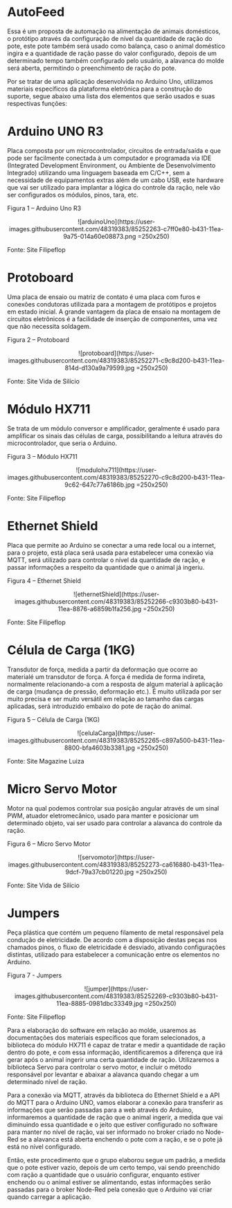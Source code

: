 # AutoFeed

  Essa é um proposta de automação na alimentação de animais domésticos, o protótipo através da configuração de nível da quantidade de ração do pote, este pote também será usado como balança, caso o animal doméstico ingira e a quantidade de ração passe do valor configurado, depois de um determinado tempo também configurado pelo usuário, a alavanca do molde será aberta, permitindo o preenchimento de ração do pote.
  
  Por se tratar de uma aplicação desenvolvida no Arduino Uno, utilizamos materiais específicos da plataforma eletrônica para a construção do suporte, segue abaixo uma lista dos elementos que serão usados e suas respectivas funções:

# Arduino UNO R3

  Placa composta por um microcontrolador, circuitos de entrada/saída e que pode ser facilmente conectada à um computador e programada via IDE (Integrated Development Environment, ou Ambiente de Desenvolvimento Integrado) utilizando uma linguagem baseada em C/C++, sem a necessidade de equipamentos extras além de um cabo USB, este hardware que vai ser utilizado para implantar a lógica do controle da ração, nele vão ser configurados os módulos, pinos, tara, etc.

Figura 1 – Arduino Uno R3

<p align="center">
  ![arduinoUno](https://user-images.githubusercontent.com/48319383/85252263-c7ff0e80-b431-11ea-9a75-014a60e08873.png =250x250)
</p>
 
Fonte: Site Filipeflop

# Protoboard

  Uma placa de ensaio ou matriz de contato é uma placa com furos e conexões condutoras utilizada para a montagem de protótipos e projetos em estado inicial. A grande vantagem da placa de ensaio na montagem de circuitos eletrônicos é a facilidade de inserção de componentes, uma vez que não necessita soldagem.

Figura 2 – Protoboard

<p align="center">
  ![protoboard](https://user-images.githubusercontent.com/48319383/85252271-c9c8d200-b431-11ea-814d-d130a9a79599.jpg =250x250)
</p>
 
Fonte: Site Vida de Silício

# Módulo HX711

  Se trata de um módulo conversor e amplificador, geralmente é usado para amplificar os sinais das células de carga, possibilitando a leitura através do microcontrolador, que seria o Arduino.

Figura 3 – Módulo HX711

<p align="center">
  ![modulohx711](https://user-images.githubusercontent.com/48319383/85252270-c9c8d200-b431-11ea-9c62-647c77a6186b.jpg =250x250)
</p>
 
Fonte: Site Filipeflop

# Ethernet Shield

  Placa que permite ao Arduino se conectar a uma rede local ou a internet, para o projeto, está placa será usada para estabelecer uma conexão via MQTT, será utilizado para controlar o nível da quantidade de ração, e passar informações a respeito da quantidade que o animal já ingeriu.

Figura 4 – Ethernet Shield

<p align="center">
  ![ethernetShield](https://user-images.githubusercontent.com/48319383/85252266-c9303b80-b431-11ea-8876-a6859b1fa256.jpg =250x250)
</p>
 
Fonte: Site Filipeflop

# Célula de Carga (1KG)

  Transdutor de força, medida a partir da deformação que ocorre ao materialé um transdutor de força. A força é medida de forma indireta, normalmente relacionando-a com a resposta de algum material à aplicação de carga (mudança de pressão, deformação etc.). É muito utilizada por ser muito precisa e ser muito versátil em relação ao tamanho das cargas aplicadas, será introduzido embaixo do pote de ração do animal.

Figura 5 – Célula de Carga (1KG)

<p align="center">
  ![celulaCarga](https://user-images.githubusercontent.com/48319383/85252265-c897a500-b431-11ea-8800-bfa4603b3381.jpg =250x250)
</p>
 
Fonte: Site Magazine Luiza

# Micro Servo Motor

  Motor na qual podemos controlar sua posição angular através de um sinal PWM, atuador eletromecânico, usado para manter e posicionar um determinado objeto, vai ser usado para controlar a alavanca do controle da ração.

Figura 6 – Micro Servo Motor

<p align="center">
  ![servomotor](https://user-images.githubusercontent.com/48319383/85252273-ca616880-b431-11ea-9dcf-79a37cb01220.jpg =250x250)
</p>
 
Fonte: Site Vida de Silício

# Jumpers

  Peça plástica que contém um pequeno filamento de metal responsável pela condução de eletricidade. De acordo com a disposição destas peças nos chamados pinos, o fluxo de eletricidade é desviado, ativando configurações distintas, utilizado para estabelecer a comunicação entre os elementos no Arduino.

Figura 7 - Jumpers

<p align="center">
  ![jumper](https://user-images.githubusercontent.com/48319383/85252269-c9303b80-b431-11ea-8885-0981dbc33349.jpg =250x250)
</p>
 
Fonte: Site Filipeflop

  Para a elaboração do software em relação ao molde, usaremos as documentações dos materiais específicos que foram selecionados, a biblioteca do módulo HX711 é capaz de tratar e medir a quantidade de ração dentro do pote, e com essa informação, identificaremos a diferença que irá gerar após o animal ingerir uma certa quantidade de ração. Utilizaremos a biblioteca Servo para controlar o servo motor, e incluir o método responsável por levantar e abaixar a alavanca quando chegar a um determinado nível de ração.
  
  Para a conexão via MQTT, através da biblioteca do Ethernet Shield e a API do MQTT para o Arduino UNO, vamos elaborar a conexão para transferir as informações que serão passadas para a web através do Arduino, informaremos a quantidade de ração que o animal ingerir, a medida que vai diminuindo essa quantidade e o jeito que estiver configurado no software para manter no nível de ração, vai ser informado no broker criado no Node-Red se a alavanca está aberta enchendo o pote com a ração, e se o pote já está no nível configurado.
  
  Então, este procedimento que o grupo elaborou segue um padrão, a medida que o pote estiver vazio, depois de um certo tempo, vai sendo preenchido com ração a quantidade que o usuário configurar, enquanto estiver enchendo ou o animal estiver se alimentando, estas informações serão passadas para o broker Node-Red pela conexão que o Arduino vai criar quando carregar a aplicação. 
